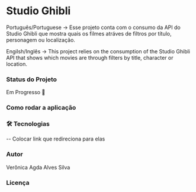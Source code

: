 <main>
  <h1>Studio Ghibli</h1>
Português/Portuguese -> Esse projeto conta com o consumo da API do Studio Ghibli que mostra quais os filmes atráves de filtros por título, personagem ou localização.

Engilsh/Inglês -> This project relies on the consumption of the Studio Ghibli API that shows which movies are through filters by title, character or location.

### Status do Projeto
  
Em Progresso 🚀

### Como rodar a aplicação



### 🛠 Tecnologias
-- Colocar link que redireciona para elas

### Autor

Verônica Agda Alves Silva

### Licença
</main>
